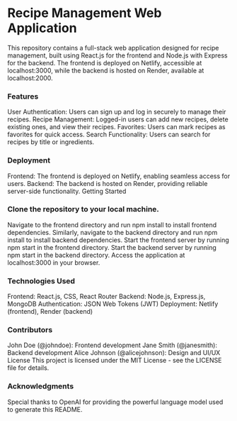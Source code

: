 
<h1>Recipe Management Web Application</h1>
This repository contains a full-stack web application designed for recipe management, built using React.js for the frontend and Node.js with Express for the backend. The frontend is deployed on Netlify, accessible at localhost:3000, while the backend is hosted on Render, available at localhost:2000.

<h3>Features</h3>
User Authentication: Users can sign up and log in securely to manage their recipes.
Recipe Management: Logged-in users can add new recipes, delete existing ones, and view their recipes.
Favorites: Users can mark recipes as favorites for quick access.
Search Functionality: Users can search for recipes by title or ingredients.

<h3>Deployment</h3>
Frontend: The frontend is deployed on Netlify, enabling seamless access for users.
Backend: The backend is hosted on Render, providing reliable server-side functionality.
Getting Started

<h3>Clone the repository to your local machine.</h3>
Navigate to the frontend directory and run npm install to install frontend dependencies.
Similarly, navigate to the backend directory and run npm install to install backend dependencies.
Start the frontend server by running npm start in the frontend directory.
Start the backend server by running npm start in the backend directory.
Access the application at localhost:3000 in your browser.

<h3>Technologies Used</h3>
Frontend: React.js, CSS, React Router
Backend: Node.js, Express.js, MongoDB
Authentication: JSON Web Tokens (JWT)
Deployment: Netlify (frontend), Render (backend)

<h3>Contributors</h3>
John Doe (@johndoe): Frontend development
Jane Smith (@janesmith): Backend development
Alice Johnson (@alicejohnson): Design and UI/UX
License
This project is licensed under the MIT License - see the LICENSE file for details.

<h3>Acknowledgments</h3>
Special thanks to OpenAI for providing the powerful language model used to generate this README.





